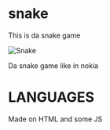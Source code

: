 # snake
This is da snake game

![Snake](https://user-images.githubusercontent.com/99085361/153742522-78aa51c2-21ec-4d89-8c09-84e6d1c7449a.png)


Da snake game
like in nokia


# LANGUAGES
Made on HTML and some JS
